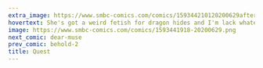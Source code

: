```yaml
---
extra_image: https://www.smbc-comics.com/comics/159344210120200629after.png
hovertext: She's got a weird fetish for dragon hides and I'm lack whatever floats your boat girl.
image: https://www.smbc-comics.com/comics/1593441918-20200629.png
next_comic: dear-muse
prev_comic: behold-2
title: Quest
---
```


